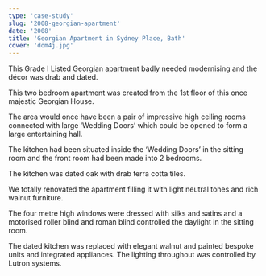 ```yaml
---
type: 'case-study'
slug: '2008-georgian-apartment'
date: '2008'
title: 'Georgian Apartment in Sydney Place, Bath'
cover: 'dom4j.jpg'
---
```


This Grade I Listed Georgian apartment badly needed modernising and the décor was drab and dated.

This two bedroom apartment was created from the 1st floor of this once majestic Georgian House.

The area would once have been a pair of impressive high ceiling rooms connected with large ‘Wedding Doors’ which could be opened to form a large entertaining hall.

The kitchen had been situated inside the ‘Wedding Doors’ in the sitting room and the front room had been made into 2 bedrooms.

The kitchen was dated oak with drab terra cotta tiles.

We totally renovated the apartment filling it with light neutral tones and rich walnut furniture.

The four metre high windows were dressed with silks and satins and a motorised roller blind and roman blind controlled the daylight in the sitting room.

The dated kitchen was replaced with elegant walnut and painted bespoke units and integrated appliances. The lighting throughout was controlled by Lutron systems.
